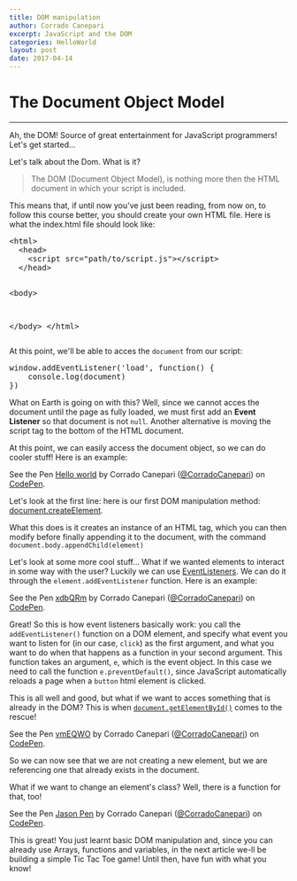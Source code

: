 ```yaml
---
title: DOM manipulation
author: Corrado Canepari
excerpt: JavaScript and the DOM
categories: HelloWorld
layout: post
date: 2017-04-14
---
```


# The Document Object Model

---

Ah, the DOM! Source of great entertainment for JavaScript programmers! Let's get started...

Let's talk about the Dom. What is it?

>The DOM (Document Object Model), is nothing more then the HTML document in which your script is included.

This means that, if until now you've just been reading, from now on, to follow this course better, you should create your own HTML file. Here is what the index.html file should look like:

<div class="multiline">
<pre>
&lt;html>
  &lt;head>
    &lt;script src="path/to/script.js">&lt;/script>
  &lt;/head>
  
  &lt;body>

  &lt;/body>
&lt;/html>
</pre>
</div>

At this point, we'll be able to acces the `document` from our script:

<div class="multiline">
<pre>
window.addEventListener('load', function() {
	console.log(document)
})
</pre>
</div>

What on Earth is going on with this? Well, since we cannot acces the document until the page as fully loaded, we must first add an **Event Listener** so that document is not `null`. Another alternative is moving the script tag to the bottom of the HTML document.

At this point, we can easily access the document object, so we can do cooler stuff! Here is an example:

<p data-height="265" data-theme-id="light" data-slug-hash="apYdXR" data-default-tab="js" data-user="CorradoCanepari" data-embed-version="2" data-pen-title="Hello world" class="codepen">See the Pen <a href="http://codepen.io/CorradoCanepari/pen/apYdXR/">Hello world</a> by Corrado Canepari (<a href="http://codepen.io/CorradoCanepari">@CorradoCanepari</a>) on <a href="http://codepen.io">CodePen</a>.</p>
<script async src="https://production-assets.codepen.io/assets/embed/ei.js"></script>

Let's look at the first line: here is our first DOM manipulation method: [document.createElement](https://developer.mozilla.org/en-US/docs/Web/API/Document/createElement).

What this does is it creates an instance of an HTML tag, which you can then modify before finally appending it to the document, with the command 
`document.body.appendChild(element)`

Let's look at some more cool stuff... What if we wanted elements to interact in some way with the user? Luckily we can use [EventListeners](https://developer.mozilla.org/en-US/docs/Web/API/EventTarget/addEventListener). We can do it through the `element.addEventListener` function. Here is an example:

<p data-height="295" data-theme-id="light" data-slug-hash="xdbQRm" data-default-tab="js,result" data-user="CorradoCanepari" data-embed-version="2" data-pen-title="xdbQRm" class="codepen">See the Pen <a href="http://codepen.io/CorradoCanepari/pen/xdbQRm/">xdbQRm</a> by Corrado Canepari (<a href="http://codepen.io/CorradoCanepari">@CorradoCanepari</a>) on <a href="http://codepen.io">CodePen</a>.</p>
<script async src="https://production-assets.codepen.io/assets/embed/ei.js"></script>

Great! So this is how event listeners basically work: you call the `addEventListener()` function on a DOM element, and specify what event you want to listen for (in our case, `click`) as the first argument, and what you want to do when that happens as a function in your second argument. This function takes an argument, `e`, which is the event object. In this case we need to call the function `e.preventDefault()`, since JavaScript automatically reloads a page when a `button` html element is clicked.

This is all well and good, but what if we want to acces something that is already in the DOM? This is when [`document.getElementById()`](https://developer.mozilla.org/it/docs/Web/API/Document/getElementById) comes to the rescue!

<p data-height="265" data-theme-id="light" data-slug-hash="vmEQWO" data-default-tab="js,result" data-user="CorradoCanepari" data-embed-version="2" data-pen-title="vmEQWO" class="codepen">See the Pen <a href="http://codepen.io/CorradoCanepari/pen/vmEQWO/">vmEQWO</a> by Corrado Canepari (<a href="http://codepen.io/CorradoCanepari">@CorradoCanepari</a>) on <a href="http://codepen.io">CodePen</a>.</p>
<script async src="https://production-assets.codepen.io/assets/embed/ei.js"></script>

So we can now see that we are not creating a new element, but we are referencing one that already exists in the document.

What if we want to change an element's class? Well, there is a function for that, too!

<p data-height="450" data-theme-id="light" data-slug-hash="EZWRxL" data-default-tab="js,result" data-user="CorradoCanepari" data-embed-version="2" data-pen-title="Jason Pen" class="codepen">See the Pen <a href="http://codepen.io/CorradoCanepari/pen/EZWRxL/">Jason Pen</a> by Corrado Canepari (<a href="http://codepen.io/CorradoCanepari">@CorradoCanepari</a>) on <a href="http://codepen.io">CodePen</a>.</p>
<script async src="https://production-assets.codepen.io/assets/embed/ei.js"></script>

This is great! You just learnt basic DOM manipulation and, since you can already use Arrays, functions and variables, in the next article we-ll be building a simple Tic Tac Toe game! Until then, have fun with what you know!